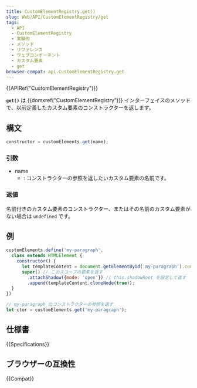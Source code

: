 ```yaml
---
title: CustomElementRegistry.get()
slug: Web/API/CustomElementRegistry/get
tags:
  - API
  - CustomElementRegistry
  - 実験的
  - メソッド
  - リファレンス
  - ウェブコンポーネント
  - カスタム要素
  - get
browser-compat: api.CustomElementRegistry.get
---
```

{{APIRef("CustomElementRegistry")}}

**`get()`** は {{domxref("CustomElementRegistry")}} インターフェイスのメソッドで、以前定義したカスタム要素のコンストラクターを返します。

## 構文

```js
constructor = customElements.get(name);
```

### 引数

- name
  - : コンストラクターの参照を返したいカスタム要素の名前です。

### 返値

名前付きのカスタム要素のコンストラクター、またはその名前のカスタム要素がない場合は `undefined` です。

## 例

```js
customElements.define('my-paragraph',
  class extends HTMLElement {
    constructor() {
      let templateContent = document.getElementById('my-paragraph').content;
      super() // このスコープの要素を返す
        .attachShadow({mode: 'open'}) // this.shadowRoot を設定して返す
        .append(templateContent.cloneNode(true));
  }
})

// my-paragraph のコンストラクターの参照を返す
let ctor = customElements.get('my-paragraph');
```

## 仕様書

{{Specifications}}

## ブラウザーの互換性

{{Compat}}
